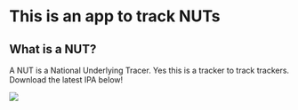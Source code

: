 #  This is an app to track NUTs

## What is a NUT?
A NUT is a National Underlying Tracer.
Yes this is a tracker to track trackers.
Download the latest IPA below!

<a href="github.com%2FLiamPalmqvist%2FNutButton%2Freleases%2Fdownload%2FAlpha-v0.2%2Flatest.ipa">
<img src="https://img.shields.io/github/downloads/LiamPalmqvist/NutButton/latest.ipa?style=for-the-badge&logo=github&color=green&link=https%3A%2F%2Fgithub.com%2FLiamPalmqvist%2FNutButton%2Freleases%2Fdownload%2FAlpha-v0.2%2Flatest.ipa">
</a>
